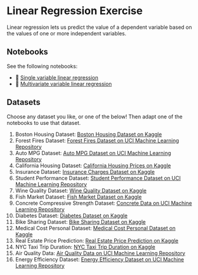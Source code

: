 # Linear Regression Exercise

Linear regression lets us predict the value of a dependent variable based on the values of one or more independent variables.

## Notebooks

See the following notebooks:
- 📝 [Single variable linear regression](https://colab.research.google.com/drive/1raqI-36METQPT9hcT5CzgACBwJ6PIW2I)
- 📝 [Multivariate variable linear regression](https://colab.research.google.com/drive/1_AHWeBQqS-cXzQ2JghO2O6iOQIz-yKUb)

## Datasets

Choose any dataset you like, or one of the below! Then adapt one of the notebooks to use that dataset.

1. Boston Housing Dataset: [Boston Housing Dataset on Kaggle](https://www.kaggle.com/c/boston-housing)
2. Forest Fires Dataset: [Forest Fires Dataset on UCI Machine Learning Repository](https://archive.ics.uci.edu/dataset/162/forest+fires)
3. Auto MPG Dataset: [Auto MPG Dataset on UCI Machine Learning Repository](https://archive.ics.uci.edu/ml/datasets/auto+mpg)
4. California Housing Dataset: [California Housing Prices on Kaggle](https://www.kaggle.com/datasets/camnugent/california-housing-prices)
5. Insurance Dataset: [Insurance Charges Dataset on Kaggle](https://www.kaggle.com/datasets/mirichoi0218/insurance)
6. Student Performance Dataset: [Student Performance Dataset on UCI Machine Learning Repository](https://archive.ics.uci.edu/ml/datasets/Student+Performance)
7. Wine Quality Dataset: [Wine Quality Dataset on Kaggle](https://www.kaggle.com/datasets/uciml/red-wine-quality-cortez-et-al-2009)
8. Fish Market Dataset: [Fish Market Dataset on Kaggle](https://www.kaggle.com/datasets/vipullrathod/fish-market)
9. Concrete Compressive Strength Dataset: [Concrete Data on UCI Machine Learning Repository](https://archive.ics.uci.edu/ml/datasets/concrete+compressive+strength)
10. Diabetes Dataset: [Diabetes Dataset on Kaggle](https://www.kaggle.com/datasets/mathchi/diabetes-data-set)
11. Bike Sharing Dataset: [Bike Sharing Dataset on Kaggle](https://www.kaggle.com/datasets/marklvl/bike-sharing-dataset)
12. Medical Cost Personal Dataset: [Medical Cost Personal Dataset on Kaggle](https://www.kaggle.com/datasets/mirichoi0218/insurance)
13. Real Estate Price Prediction: [Real Estate Price Prediction on Kaggle](https://www.kaggle.com/datasets/quantbruce/real-estate-price-prediction)
14. NYC Taxi Trip Duration: [NYC Taxi Trip Duration on Kaggle](https://www.kaggle.com/competitions/nyc-taxi-trip-duration/data)
15. Air Quality Data: [Air Quality Data on UCI Machine Learning Repository](https://archive.ics.uci.edu/ml/datasets/Air+Quality)
16. Energy Efficiency Dataset: [Energy Efficiency Dataset on UCI Machine Learning Repository](https://archive.ics.uci.edu/ml/datasets/energy+efficiency)
